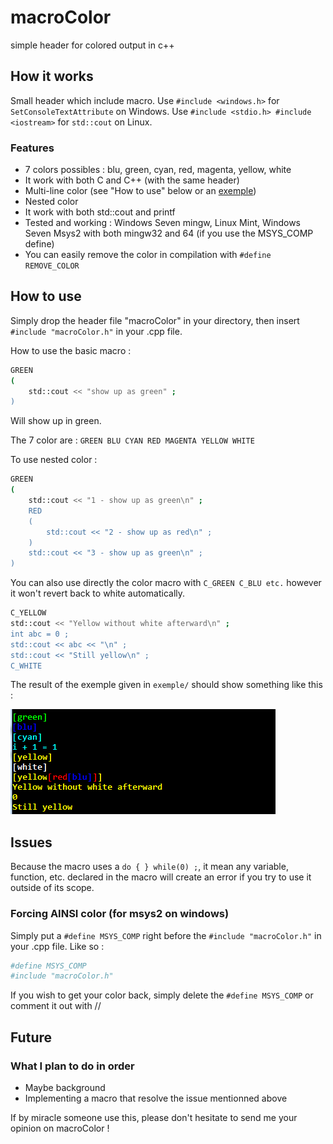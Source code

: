 # macroColor
simple header for colored output in c++

## How it works ## 
Small header which include macro.
Use `#include <windows.h>` for `SetConsoleTextAttribute` on Windows.
Use `#include <stdio.h> #include <iostream>` for `std::cout` on Linux.


### Features
* 7 colors possibles : blu, green, cyan, red, magenta, yellow, white
* It work with both C and C++ (with the same header)
* Multi-line color (see "How to use" below or an [exemple](https://github.com/0pb/macroColor/blob/master/exemple/exemple.cpp))
* Nested color
* It work with both std::cout and printf
* Tested and working : Windows Seven mingw, Linux Mint, Windows Seven Msys2 with both mingw32 and 64 (if you use the MSYS_COMP define)
* You can easily remove the color in compilation with `#define REMOVE_COLOR`

## How to use ##
Simply drop the header file "macroColor" in your directory, then insert `#include "macroColor.h"` in your .cpp file.

How to use the basic macro : 
```bash
GREEN
(
	std::cout << "show up as green" ; 
)
```
Will show up in green.

The 7 color are : `GREEN BLU CYAN RED MAGENTA YELLOW WHITE`

To use nested color : 
```bash
GREEN
(
	std::cout << "1 - show up as green\n" ;
	RED
	(
		std::cout << "2 - show up as red\n" ;	
	) 
	std::cout << "3 - show up as green\n" ;
)
```


You can also use directly the color macro with `C_GREEN C_BLU etc.` however it won't revert back to white automatically.
```bash
C_YELLOW
std::cout << "Yellow without white afterward\n" ; 
int abc = 0 ; 
std::cout << abc << "\n" ; 
std::cout << "Still yellow\n" ; 
C_WHITE
```

The result of the exemple given in `exemple/` should show something like this : 

![exemple](result.png)

## Issues ##

Because the macro uses a `do { } while(0) ;`, it mean any variable, function, etc. declared in the macro will create an error if you try to use it outside of its scope.

### Forcing AINSI color (for msys2 on windows)

Simply put a `#define MSYS_COMP` right before the `#include "macroColor.h"` in your .cpp file.
Like so : 
```bash
#define MSYS_COMP
#include "macroColor.h"
```
If you wish to get your color back, simply delete the `#define MSYS_COMP` or comment it out with //

## Future ##
### What I plan to do in order
* Maybe background
* Implementing a macro that resolve the issue mentionned above

If by miracle someone use this, please don't hesitate to send me your opinion on macroColor !